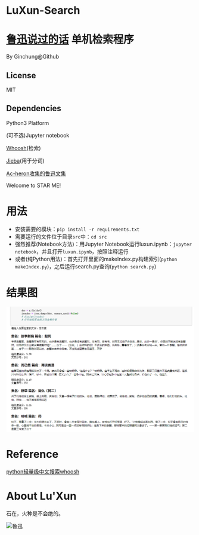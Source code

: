 # LuXun-Search
# [鲁迅说过的话](https://github.com/Ginchung/LuXun-Search) 单机检索程序
By Ginchung@Github

## License
MIT

## Dependencies
Python3 Platform

(可不选)Jupyter notebook

[Whoosh](https://whoosh.readthedocs.io/en/latest/)(检索)

[Jieba](https://github.com/fxsjy/jieba)(用于分词)

[Ac-heron收集的鲁迅文集](https://github.com/Ac-heron/luxun)

Welcome to STAR ME!

# 用法
- 安装需要的模块：`pip install -r requirements.txt`
- 需要运行的文件位于目录`src`中：`cd src`
- 强烈推荐(Notebook方法)：用Jupyter Notebook运行luxun.ipynb：`jupyter notebook`，并且打开`luxun.ipynb`，按照注释运行
- 或者(纯Python用法)：首先打开里面的makeIndex.py构建索引(`python makeIndex.py`)，之后运行search.py查询(`python search.py`)

# 结果图
![result](result.png)

# Reference
[python轻量级中文搜索whoosh](https://cloud.tencent.com/developer/article/1374967)

# About Lu'Xun
石在，火种是不会绝的。

![鲁迅](https://upload.wikimedia.org/wikipedia/commons/5/5b/Lu_Xun3.jpg)